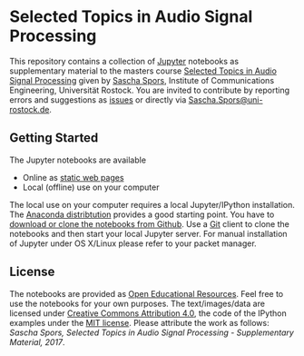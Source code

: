 # Selected Topics in Audio Signal Processing
This repository contains a collection of [Jupyter](https://jupyter.org/) notebooks as
supplementary material to the masters course [Selected Topics in Audio Signal Processing](http://www.int.uni-rostock.de/Ausgewaehlte-Kapitel-der-digit.49.0.html) given by
[Sascha Spors](http://www.int.uni-rostock.de/Staff-Info.23+B6JmNIYXNoPWUxOTliMTNjY2U2MDcyZjJiZTI0YTc4MmFkYTE5NjQzJnR4X2pwc3RhZmZfcGkxJTVCYmFja0lkJTVEPTMmdHhfanBzdGFmZl9waTElNUJzaG93VWlkJTVEPTExMQ__.0.html), Institute of Communications Engineering, Universität Rostock. You are invited to contribute by reporting errors and suggestions as
[issues](https://github.com/spatialaudio/selected-topics-in-audio-signal-processing-lecture/issues)
or directly via [Sascha.Spors@uni-rostock.de](mailto:Sascha.Spors@uni-rostock.de).

## Getting Started

The Jupyter notebooks are available

* Online as [static web pages](http://nbviewer.jupyter.org/urls/github.com/spatialaudio/selected-topics-in-audio-signal-processing-lecture/index.ipynb)
* Local (offline) use on your computer

The local use on your computer requires a local Jupyter/IPython installation. The [Anaconda distribtution](https://www.continuum.io/downloads) provides a good starting point. You have to [download or clone the notebooks from Github](https://github.com/spatialaudio/selected-topics-in-audio-signal-processing-lecture). Use a [Git](http://git-scm.org/) client to clone the notebooks and then start your local Jupyter server. For manual installation of Jupyter under OS X/Linux please refer to your packet manager.


## License
The notebooks are provided as [Open Educational Resources](https://en.wikipedia.org/wiki/Open_educational_resources). Feel free to use the notebooks for your own purposes. The text/images/data are licensed under [Creative Commons Attribution 4.0](https://creativecommons.org/licenses/by/4.0/), the code of the IPython examples under the [MIT license](https://opensource.org/licenses/MIT). Please attribute the work as follows: *Sascha Spors, Selected Topics in Audio Signal Processing - Supplementary Material, 2017*.
